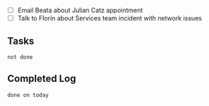- [ ] Email Beata about Julian Catz appointment
- [ ] Talk to Florin about Services team incident with network issues
## Tasks
```tasks
not done
```

## Completed Log
```tasks
done on today
`````
